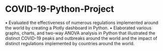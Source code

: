 # COVID-19-Python-Project
• Evaluated the effectiveness of numerous regulations implemented around the world by creating a Plotly dashboard in Python. • Elaborated various graphs, charts, and two-way ANOVA analysis  in Python that illustrated the distinct COVID-19 peaks and outbreaks around the world and the impact of distinct regulations implemented by countries around the world.
